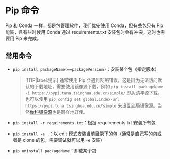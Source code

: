 # Pip 命令

Pip 和 Conda 一样，都是包管理软件，我们优先使用 Conda，但有些包只有 Pip 能装，且有些时候用 Conda 通过 requirements.txt 安装包时会有冲突，这时也需要用 Pip 来完成。

## 常用命令

- `pip install packageName(==packageVersion)`：安装某个包（指定版本）

    > [!TIP|label:提示]
    > 通常使用 Pip 会遇到网络错误，这是因为无法访问默认的下载地址，需要使用镜像源下载，例如 `pip install packageName -i https://pypi.tuna.tsinghua.edu.cn/simple/` 即从清华源下载。也可以使用 `pip config set global.index-url https://pypi.tuna.tsinghua.edu.cn/simple` 来设置全局镜像源。当然[你科镜像源](https://mirrors.sustech.edu.cn/help/pypi.html#introduction)也是同样地好使。

- `pip install -r requirements.txt`：根据 requirements.txt 安装所有包
- `pip install -e .`：以 edit 模式安装当前目录下的包（通常是自己写的包或者是 clone 的包，需要调试就可以用 `-e` 安装）
- `pip uninstall packageName`：卸载某个包